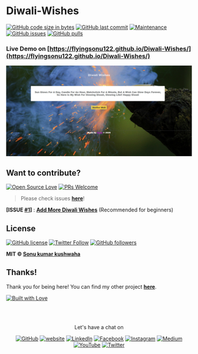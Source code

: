 # Diwali-Wishes

[![GitHub code size in bytes](https://img.shields.io/github/languages/code-size/flyingsonu122/Diwali-Wishes.svg?logo=github&style=social)](https://github.com/flyingsonu122)  [![GitHub last commit](https://img.shields.io/github/last-commit/flyingsonu122/Diwali-Wishes.svg?logo=git&style=social)](https://github.com/flyingsonu122/Diwali-Wishes)  [![Maintenance](https://img.shields.io/maintenance/yes/2020.svg?logo=github&style=social)](https://github.com/flyingsonu122/Diwali-Wishes) [![GitHub issues](https://img.shields.io/github/issues/flyingsonu122/Diwali-Wishes.svg?logo=github&style=social)](https://github.com/flyingsonu122/Diwali-Wishes/issues) [![GitHub pulls](https://img.shields.io/github/issues-pr/flyingsonu122/Diwali-Wishes.svg?logo=github&style=social)](https://github.com/flyingsonu122/Diwali-Wishes/pulls)

### Live Demo on [https://flyingsonu122.github.io/Diwali-Wishes/](https://flyingsonu122.github.io/Diwali-Wishes/) 

![Diwali Wishes](./images/DiwaliWishes.jpg)

## Want to contribute?

[![Open Source Love](https://badges.frapsoft.com/os/v2/open-source.svg?v=103)](https://github.com/flyingsonu122) [![PRs Welcome](https://img.shields.io/badge/PRs-welcome-brightgreen.svg?style=flat&logo=github)](https://github.com/flyingsonu122/Diwali-Wishes/pulls)

> Please check issues **[here](https://github.com/flyingsonu122/JSON/issues)**!

**[ISSUE [#1](https://github.com/flyingsonu122/JSON/issues/1)]** : **[Add More Diwali Wishes](https://github.com/flyingsonu122/JSON/issues/1)** (Recommended for beginners)

## License


[![GitHub license](https://img.shields.io/github/license/flyingsonu122/Diwali-Wishes.svg?style=social&logo=github)](https://github.com/flyingsonu122/Diwali-Wishes/blob/master/LICENSE) [![Twitter Follow](https://img.shields.io/twitter/follow/sonukumarkush12.svg?style=social)](https://twitter.com/sonukumarkush12) [![GitHub followers](https://img.shields.io/github/followers/flyingsonu122.svg?label=Follow&style=social)](https://github.com/flyingsonu122/)

**MIT &copy; [Sonu kumar kushwaha](https://github.com/flyingsonu122/Diwali-Wishes/blob/master/LICENSE)**

## Thanks!

Thank you for being here! You can find my other project **[here](https://github.com/flyingsonu122?tab=repositories)**.

[![Built with Love](https://forthebadge.com/images/badges/built-with-love.svg)](https://linktr.ee/flyingsonu) 

<br><br>
<p align="center"> Let's have a chat on </p> 
<p align="center">
	<a href="https://github.com/flyingsonu122"><img src="https://img.shields.io/github/followers/flyingsonu122.svg?label=GitHub&style=social" alt="GitHub"></a>
	<a href="http://bit.ly/2YqcMNO"><img src="https://img.shields.io/badge/Website-blueviolet?style=flat&logo=google-chrome&logoColor=white&color=Black" alt="website"></a>
	<a href="https://www.linkedin.com/in/sonukumarkushwaha/"><img src="https://img.shields.io/badge/LinkedIn--_.svg?style=social&logo=linkedin" alt="LinkedIn"></a>
	<a href="https://www.facebook.com/sonukumarkushwaha736"><img src="https://img.shields.io/badge/Facebook--_.svg?style=social&logo=facebook" alt="Facebook"></a>
	<a href="https://www.instagram.com/flyingsonu736/"><img src="https://img.shields.io/badge/Instagram--_.svg?style=social&logo=instagram" alt="Instagram"></a>
	<a href="https://medium.com/@sonukumarkushwaha"><img src="https://img.shields.io/badge/Medium--_.svg?style=social&logo=medium" alt="Medium"></a>
	<a href="https://www.youtube.com/channel/UCugIYeIc-HzCp-SZxRwuQbA"><img src="https://img.shields.io/badge/YouTube--_.svg?style=social&logo=YouTube" alt="YouTube"></a>
	<a href="https://twitter.com/sonukumarkush12"><img src="https://img.shields.io/twitter/follow/sonukumarkush12?label=Follow&style=social" alt="Twitter"></a>
	
	
</p>


